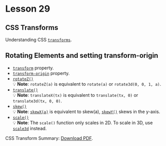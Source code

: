 # Lesson 29

## CSS Transforms

Understanding CSS [`transforms`](https://developer.mozilla.org/en-US/docs/Web/CSS/CSS_Transforms/Using_CSS_transforms).

## Rotating Elements and setting transform-origin

- [`transform`](https://developer.mozilla.org/en-US/docs/Web/CSS/transform) property.
- [`transform-origin`](https://developer.mozilla.org/en-US/docs/Web/CSS/transform-origin) property.
- [`rotateZ()`](https://developer.mozilla.org/en-US/docs/Web/CSS/transform-function/rotateZ)<br>
  :bulb: **Note**: `rotateZ(a)` is equivalent to `rotate(a)` or `rotate3d(0, 0, 1, a)`.
- [`translate()`](https://developer.mozilla.org/en-US/docs/Web/CSS/transform-function/translate)<br>
  :bulb: **Note**: `translateX(tx)` is equivalent to `translate(tx, 0)` or `translate3d(tx, 0, 0)`.
- [`skew()`](https://developer.mozilla.org/en-US/docs/Web/CSS/transform-function/skew)<br>
  :bulb: **Note**: [`skewX(a)`](https://developer.mozilla.org/en-US/docs/Web/CSS/transform-function/skewX) is equivalent to skew(a), [`skewY()`](https://developer.mozilla.org/en-US/docs/Web/CSS/transform-function/skewY) skews in the y-axis.
- [`scale()`](https://developer.mozilla.org/en-US/docs/Web/CSS/transform-function/scale)<br>
  :bulb: **Note**: The `scale()` function only scales in 2D. To scale in 3D, use [`scale3d`](https://developer.mozilla.org/en-US/docs/Web/CSS/transform-function/scale3d) instead.

<p>CSS Transform Summary: <a href="css-transform-summary.pdf">Download PDF</a>.</p></embed>
